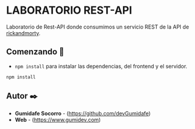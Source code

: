 # LABORATORIO REST-API

Laboratorio de Rest-API donde consumimos un servicio REST de la API de [rickandmorty](https://rickandmortyapi.com/).

## Comenzando 🚀

- `npm install` para instalar las dependencias, del frontend y el servidor.

```
npm install
```

## Autor ✒️

- **Gumidafe Socorro** - (https://github.com/devGumidafe)
- **Web** - (https://www.gumidev.com)
